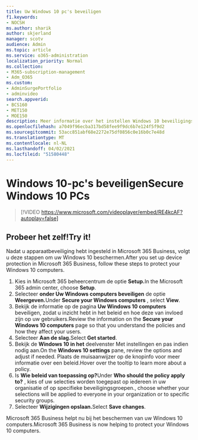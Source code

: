 ```yaml
---
title: Uw Windows 10 pc's beveiligen
f1.keywords:
- NOCSH
ms.author: sharik
author: skjerland
manager: scotv
audience: Admin
ms.topic: article
ms.service: o365-administration
localization_priority: Normal
ms.collection:
- M365-subscription-management
- Adm_O365
ms.custom:
- AdminSurgePortfolio
- adminvideo
search.appverid:
- BCS160
- MET150
- MOE150
description: Meer informatie over het instellen Windows 10 beveiligingsbeleid met Microsoft 365 Business Premium.
ms.openlocfilehash: a7049f96ecba317bd58fee9f9dc6b7e124f5f9d2
ms.sourcegitcommit: 53acc851abf68e2272e75df0856c0e16b0c7e48d
ms.translationtype: MT
ms.contentlocale: nl-NL
ms.lasthandoff: 04/02/2021
ms.locfileid: "51580448"
---
```

# <a name="secure-windows-10-pcs"></a><span data-ttu-id="cde83-103">Windows 10-pc's beveiligen</span><span class="sxs-lookup"><span data-stu-id="cde83-103">Secure Windows 10 PCs</span></span>

> [!VIDEO https://www.microsoft.com/videoplayer/embed/RE4kcAF?autoplay=false]
 
## <a name="try-it"></a><span data-ttu-id="cde83-104">Probeer het zelf!</span><span class="sxs-lookup"><span data-stu-id="cde83-104">Try it!</span></span>  

<span data-ttu-id="cde83-105">Nadat u apparaatbeveiliging hebt ingesteld in Microsoft 365 Business, volgt u deze stappen om uw Windows 10 beschermen.</span><span class="sxs-lookup"><span data-stu-id="cde83-105">After you set up device protection in Microsoft 365 Business, follow these steps to protect your Windows 10 computers.</span></span>

1. <span data-ttu-id="cde83-106">Kies in Microsoft 365 beheercentrum de optie **Setup.**</span><span class="sxs-lookup"><span data-stu-id="cde83-106">In the Microsoft 365 admin center, choose  **Setup**.</span></span>
2. <span data-ttu-id="cde83-107">Selecteer **onder Uw Windows computers beveiligen** de optie **Weergeven.**</span><span class="sxs-lookup"><span data-stu-id="cde83-107">Under  **Secure your Windows computers** , select  **View**.</span></span>
3. <span data-ttu-id="cde83-108">Bekijk de informatie op de pagina **Uw Windows 10 computers** beveiligen, zodat u inzicht hebt in het beleid en hoe deze van invloed zijn op uw gebruikers.</span><span class="sxs-lookup"><span data-stu-id="cde83-108">Review the information on the  **Secure your Windows 10 computers**  page so that you understand the policies and how they affect your users.</span></span>
4. <span data-ttu-id="cde83-109">Selecteer **Aan de slag.**</span><span class="sxs-lookup"><span data-stu-id="cde83-109">Select  **Get started**.</span></span>
5. <span data-ttu-id="cde83-110">Bekijk de **Windows 10 in het** deelvenster Met instellingen en pas indien nodig aan.</span><span class="sxs-lookup"><span data-stu-id="cde83-110">On the  **Windows 10 settings**  pane, review the options and adjust if needed.</span></span> <span data-ttu-id="cde83-111">Plaats de muisaanwijzer op de knopinfo voor meer informatie over een beleid.</span><span class="sxs-lookup"><span data-stu-id="cde83-111">Hover over the tooltip to learn more about a policy.</span></span>
6. <span data-ttu-id="cde83-112">Is **Wie beleid van toepassing op?**</span><span class="sxs-lookup"><span data-stu-id="cde83-112">Under  **Who should the policy apply to?**</span></span> <span data-ttu-id="cde83-113">, kies of uw selecties worden toegepast op iedereen in uw organisatie of op specifieke beveiligingsgroepen.</span><span class="sxs-lookup"><span data-stu-id="cde83-113">, choose whether your selections will be applied to everyone in your organization or to specific security groups.</span></span>
7. <span data-ttu-id="cde83-114">Selecteer **Wijzigingen opslaan.**</span><span class="sxs-lookup"><span data-stu-id="cde83-114">Select  **Save changes**.</span></span>

<span data-ttu-id="cde83-115">Microsoft 365 Business helpt nu bij het beschermen van uw Windows 10 computers.</span><span class="sxs-lookup"><span data-stu-id="cde83-115">Microsoft 365 Business is now helping to protect your Windows 10 computers.</span></span>
